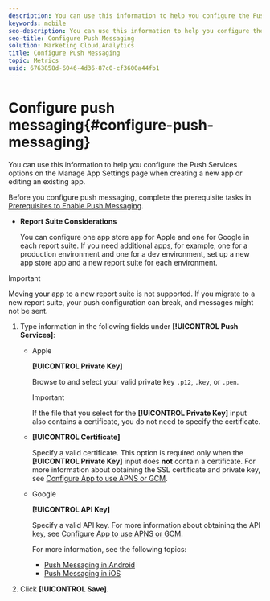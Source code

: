 ```yaml
---
description: You can use this information to help you configure the Push Services options on the Manage App Settings page while creating a new app or editing an existing app.
keywords: mobile
seo-description: You can use this information to help you configure the Push Services options on the Manage App Settings page while creating a new app or editing an existing app.
seo-title: Configure Push Messaging
solution: Marketing Cloud,Analytics
title: Configure Push Messaging
topic: Metrics
uuid: 6763858d-6046-4d36-87c0-cf3600a44fb1
---
```


# Configure push messaging{#configure-push-messaging}

You can use this information to help you configure the Push Services options on the Manage App Settings page when creating a new app or editing an existing app.

Before you configure push messaging, complete the prerequisite tasks in [Prerequisites to Enable Push Messaging](/help/using/c-manage-app-settings/c-mob-confg-app/configure-push-messaging/prerequisites-push-messaging.md).

* **Report Suite Considerations**

    You can configure one app store app for Apple and one for Google in each report suite. If you need additional apps, for example, one for a production environment and one for a dev environment, set up a new app store app and a new report suite for each environment.

>[!IMPORTANT]
>
>Moving your app to a new report suite is not supported. If you migrate to a new report suite, your push configuration can break, and messages might not be sent.

1. Type information in the following fields under **[!UICONTROL Push Services]**:

    * Apple

      **[!UICONTROL Private Key]**

      Browse to and select your valid private key `.p12`, `.key`, or `.pen`.

      >[!IMPORTANT]
      >If the file that you select for the **[!UICONTROL Private Key]** input also contains a certificate, you do not need to specify the certificate.

    * **[!UICONTROL Certificate]**

      Specify a valid certificate. This option is required only when the **[!UICONTROL Private Key]** input does **not** contain a certificate. For more information about obtaining the SSL certificate and private key, see [Configure App to use APNS or GCM](/help/using/c-manage-app-settings/c-mob-confg-app/configure-push-messaging/configure-app-apns-gcm.md).

    * Google

      **[!UICONTROL API Key]**
      
      Specify a valid API key. For more information about obtaining the API key, see [Configure App to use APNS or GCM](/help/using/c-manage-app-settings/c-mob-confg-app/configure-push-messaging/configure-app-apns-gcm.md).

      For more information, see the following topics:

      * [Push Messaging in Android](/help/android/messaging-main/push-messaging/push-messaging.md)
      * [Push Messaging in iOS](/help/ios/messaging-main/push-messaging/push-messaging.md)

1. Click **[!UICONTROL Save]**.
